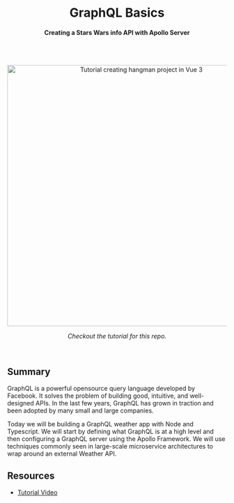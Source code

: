 <h1 align="center">
  GraphQL Basics
</h1>

<h4 align="center">Creating a Stars Wars info API with Apollo Server</h4>

<br />
<br />

<p align="center"><a href="https://www.youtube.com/watch?v=8l7TxqWI1XA" target="_blank"><img src="https://img.youtube.com/vi/8l7TxqWI1XA/maxresdefault.jpg" 
alt="Tutorial creating hangman project in Vue 3" width="600" /></a></p>
<p align="center"><i>Checkout the tutorial for this repo.</i></p>

<br />

## Summary

GraphQL is a powerful opensource query language developed by Facebook. It solves the problem of building good, intuitive, and well-designed APIs. In the last few years, GraphQL has grown in traction and been adopted by many small and large companies. 

Today we will be building a GraphQL weather app with Node and Typescript. We will start by defining what GraphQL is at a high level and then configuring a GraphQL server using the Apollo Framework. We will use techniques commonly seen in large-scale microservice architectures to wrap around an external Weather API.


## Resources

- [Tutorial Video](https://www.youtube.com/watch?v=8l7TxqWI1XA)


